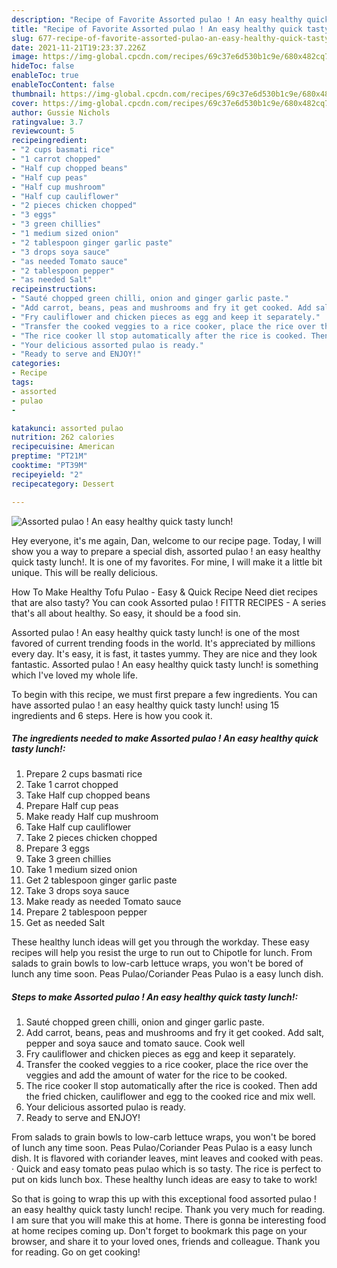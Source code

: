 ```yaml
---
description: "Recipe of Favorite Assorted pulao ! An easy healthy quick tasty lunch!"
title: "Recipe of Favorite Assorted pulao ! An easy healthy quick tasty lunch!"
slug: 677-recipe-of-favorite-assorted-pulao-an-easy-healthy-quick-tasty-lunch
date: 2021-11-21T19:23:37.226Z
image: https://img-global.cpcdn.com/recipes/69c37e6d530b1c9e/680x482cq70/assorted-pulao-an-easy-healthy-quick-tasty-lunch-recipe-main-photo.jpg
hideToc: false
enableToc: true
enableTocContent: false
thumbnail: https://img-global.cpcdn.com/recipes/69c37e6d530b1c9e/680x482cq70/assorted-pulao-an-easy-healthy-quick-tasty-lunch-recipe-main-photo.jpg
cover: https://img-global.cpcdn.com/recipes/69c37e6d530b1c9e/680x482cq70/assorted-pulao-an-easy-healthy-quick-tasty-lunch-recipe-main-photo.jpg
author: Gussie Nichols
ratingvalue: 3.7
reviewcount: 5
recipeingredient:
- "2 cups basmati rice"
- "1 carrot chopped"
- "Half cup chopped beans"
- "Half cup peas"
- "Half cup mushroom"
- "Half cup cauliflower"
- "2 pieces chicken chopped"
- "3 eggs"
- "3 green chillies"
- "1 medium sized onion"
- "2 tablespoon ginger garlic paste"
- "3 drops soya sauce"
- "as needed Tomato sauce"
- "2 tablespoon pepper"
- "as needed Salt"
recipeinstructions:
- "Sauté chopped green chilli, onion and ginger garlic paste."
- "Add carrot, beans, peas and mushrooms and fry it get cooked. Add salt, pepper and soya sauce and tomato sauce. Cook well"
- "Fry cauliflower and chicken pieces as egg and keep it separately."
- "Transfer the cooked veggies to a rice cooker, place the rice over the veggies and add the amount of water for the rice to be cooked."
- "The rice cooker ll stop automatically after the rice is cooked. Then add the fried chicken, cauliflower and egg to the cooked rice and mix well."
- "Your delicious assorted pulao is ready."
- "Ready to serve and ENJOY!"
categories:
- Recipe
tags:
- assorted
- pulao
- 

katakunci: assorted pulao  
nutrition: 262 calories
recipecuisine: American
preptime: "PT21M"
cooktime: "PT39M"
recipeyield: "2"
recipecategory: Dessert

---
```



![Assorted pulao ! An easy healthy quick tasty lunch!](https://img-global.cpcdn.com/recipes/69c37e6d530b1c9e/680x482cq70/assorted-pulao-an-easy-healthy-quick-tasty-lunch-recipe-main-photo.jpg)

Hey everyone, it's me again, Dan, welcome to our recipe page. Today, I will show you a way to prepare a special dish, assorted pulao ! an easy healthy quick tasty lunch!. It is one of my favorites. For mine, I will make it a little bit unique. This will be really delicious.

How To Make Healthy Tofu Pulao - Easy & Quick Recipe Need diet recipes that are also tasty? You can cook Assorted pulao ! FITTR RECIPES - A series that&#39;s all about healthy. So easy, it should be a food sin.

Assorted pulao ! An easy healthy quick tasty lunch! is one of the most favored of current trending foods in the world. It's appreciated by millions every day. It's easy, it is fast, it tastes yummy. They are nice and they look fantastic. Assorted pulao ! An easy healthy quick tasty lunch! is something which I've loved my whole life.


To begin with this recipe, we must first prepare a few ingredients. You can have assorted pulao ! an easy healthy quick tasty lunch! using 15 ingredients and 6 steps. Here is how you cook it.

<!--inarticleads1-->

##### The ingredients needed to make Assorted pulao ! An easy healthy quick tasty lunch!:

1. Prepare 2 cups basmati rice
1. Take 1 carrot chopped
1. Take Half cup chopped beans
1. Prepare Half cup peas
1. Make ready Half cup mushroom
1. Take Half cup cauliflower
1. Take 2 pieces chicken chopped
1. Prepare 3 eggs
1. Take 3 green chillies
1. Take 1 medium sized onion
1. Get 2 tablespoon ginger garlic paste
1. Take 3 drops soya sauce
1. Make ready as needed Tomato sauce
1. Prepare 2 tablespoon pepper
1. Get as needed Salt


These healthy lunch ideas will get you through the workday. These easy recipes will help you resist the urge to run out to Chipotle for lunch. From salads to grain bowls to low-carb lettuce wraps, you won&#39;t be bored of lunch any time soon. Peas Pulao/Coriander Peas Pulao is a easy lunch dish. 

<!--inarticleads2-->

##### Steps to make Assorted pulao ! An easy healthy quick tasty lunch!:

1. Sauté chopped green chilli, onion and ginger garlic paste.
1. Add carrot, beans, peas and mushrooms and fry it get cooked. Add salt, pepper and soya sauce and tomato sauce. Cook well
1. Fry cauliflower and chicken pieces as egg and keep it separately.
1. Transfer the cooked veggies to a rice cooker, place the rice over the veggies and add the amount of water for the rice to be cooked.
1. The rice cooker ll stop automatically after the rice is cooked. Then add the fried chicken, cauliflower and egg to the cooked rice and mix well.
1. Your delicious assorted pulao is ready.
1. Ready to serve and ENJOY!

From salads to grain bowls to low-carb lettuce wraps, you won&#39;t be bored of lunch any time soon. Peas Pulao/Coriander Peas Pulao is a easy lunch dish. It is flavored with coriander leaves, mint leaves and cooked with peas. · Quick and easy tomato peas pulao which is so tasty. The rice is perfect to put on kids lunch box. These healthy lunch ideas are easy to take to work! 

So that is going to wrap this up with this exceptional food assorted pulao ! an easy healthy quick tasty lunch! recipe. Thank you very much for reading. I am sure that you will make this at home. There is gonna be interesting food at home recipes coming up. Don't forget to bookmark this page on your browser, and share it to your loved ones, friends and colleague. Thank you for reading. Go on get cooking!
